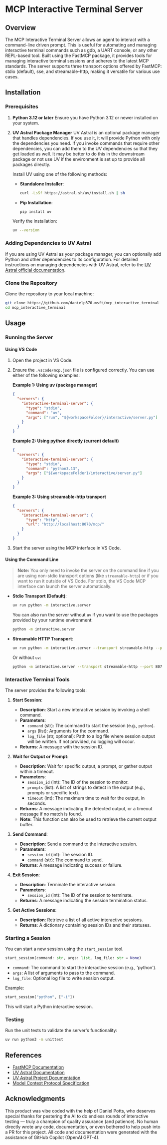 # MCP Interactive Terminal Server

## Overview
The MCP Interactive Terminal Server allows an agent to interact with a command-line driven prompt. This is useful for automating and managing interactive terminal commands such as gdb, a UART console, or any other REPL-based tool. Built using the FastMCP package, it provides tools for managing interactive terminal sessions and adheres to the latest MCP standards. The server supports three transport options offered by FastMCP: stdio (default), sse, and streamable-http, making it versatile for various use cases.

## Installation

### Prerequisites
1. **Python 3.12 or later**
   Ensure you have Python 3.12 or newer installed on your system.

2. **UV Astral Package Manager**
   UV Astral is an optional package manager that handles dependencies. If you use it, it will provide Python with only the dependencies you need. If you invoke commands that require other dependencies, you can add them to the UV dependencies so that they get loaded as well. It may be better to do this in the downstream package or not use UV if the environment is set up to provide all packages directly.

   Install UV using one of the following methods:
   - **Standalone Installer**:
     ```bash
     curl -LsSf https://astral.sh/uv/install.sh | sh
     ```
   - **Pip Installation**:
     ```bash
     pip install uv
     ```
   Verify the installation:
   ```bash
   uv --version
   ```

### Adding Dependencies to UV Astral

If you are using UV Astral as your package manager, you can optionally add Python and other dependencies to its configuration. For detailed instructions on managing dependencies with UV Astral, refer to the [UV Astral official documentation](https://docs.astral.sh/uv/guides/projects/).

### Clone the Repository
Clone the repository to your local machine:
```bash
git clone https://github.com/danielp370-msft/mcp_interactive_terminal
cd mcp_interactive_terminal
```

## Usage

### Running the Server

#### Using VS Code
1. Open the project in VS Code.
2. Ensure the `.vscode/mcp.json` file is configured correctly. You can use either of the following examples:

   **Example 1: Using uv (package manager)**
   ```json
   {
     "servers": {
       "interactive-terminal-server": {
         "type": "stdio",
         "command": "uv",
         "args": ["run", "${workspaceFolder}/interactive/server.py"]
       }
     }
   }
   ```

   **Example 2: Using python directly (current default)**
   ```json
   {
     "servers": {
       "interactive-terminal-server": {
         "type": "stdio",
         "command": "python3.13",
         "args": ["${workspaceFolder}/interactive/server.py"]
       }
     }
   }
   ```

   **Example 3: Using streamable-http transport**
   ```json
   {
     "servers": {
       "interactive-terminal-server": {
         "type": "http",
         "url": "http://localhost:8070/mcp/"
       }
     }
   }
   ```
3. Start the server using the MCP interface in VS Code.

#### Using the Command Line
> **Note:** You only need to invoke the server on the command line if you are using non-stdio transport options (like `streamable-http`) or if you want to run it outside of VS Code. For stdio, the VS Code MCP interface can launch the server automatically.

- **Stdio Transport (Default)**:
  ```bash
  uv run python -m interactive.server
  ```
  
  You can also run the server without `uv` if you want to use the packages provided by your runtime environment:
  ```bash
  python -m interactive.server
  ```
- **Streamable HTTP Transport**:
  ```bash
  uv run python -m interactive.server --transport streamable-http --port 8070
  ```
  
  Or without `uv`:
  ```bash
  python -m interactive.server --transport streamable-http --port 8070
  ```

### Interactive Terminal Tools
The server provides the following tools:

1. **Start Session**:
   - **Description**: Start a new interactive session by invoking a shell command.
   - **Parameters**:
     - `command` (str): The command to start the session (e.g., `python`).
     - `args` (list): Arguments for the command.
     - `log_file` (str, optional): Path to a log file where session output will be written. If not provided, no logging will occur.
   - **Returns**: A message with the session ID.

2. **Wait for Output or Prompt**:
   - **Description**: Wait for specific output, a prompt, or gather output within a timeout.
   - **Parameters**:
     - `session_id` (int): The ID of the session to monitor.
     - `prompts` (list): A list of strings to detect in the output (e.g., prompts or specific text).
     - `timeout` (int): The maximum time to wait for the output, in seconds.
   - **Returns**: A message indicating the detected output, or a timeout message if no match is found.
   - **Note**: This function can also be used to retrieve the current output buffer.

3. **Send Command**:
   - **Description**: Send a command to the interactive session.
   - **Parameters**:
     - `session_id` (int): The session ID.
     - `command` (str): The command to send.
   - **Returns**: A message indicating success or failure.

4. **Exit Session**:
   - **Description**: Terminate the interactive session.
   - **Parameters**:
     - `session_id` (int): The ID of the session to terminate.
   - **Returns**: A message indicating the session termination status.

5. **Get Active Sessions**:
   - **Description**: Retrieve a list of all active interactive sessions.
   - **Returns**: A dictionary containing session IDs and their statuses.

### Starting a Session

You can start a new session using the `start_session` tool. 

```python
start_session(command: str, args: list, log_file: str = None)
```

- `command`: The command to start the interactive session (e.g., 'python').
- `args`: A list of arguments to pass to the command.
- `log_file`: Optional log file to write session output.

Example:

```python
start_session("python", ["-i"])
```

This will start a Python interactive session.

### Testing
Run the unit tests to validate the server's functionality:
```bash
uv run python3 -m unittest
```

## References
- [FastMCP Documentation](https://github.com/jlowin/fastmcp)
- [UV Astral Documentation](https://docs.astral.sh/uv)
- [UV Astral Project Documentation](https://docs.astral.sh/uv/guides/projects/)
- [Model Context Protocol Specification](https://modelcontextprotocol.github.io/specification/)

## Acknowledgments

This product was vibe coded with the help of Daniel Potts, who deserves special thanks for pestering the AI to do endless rounds of interactive testing — truly a champion of quality assurance (and patience). No human directly wrote any code, documentation, or even bothered to help push into a PR for this project. All code and documentation were generated with the assistance of GitHub Copilot (OpenAI GPT-4).